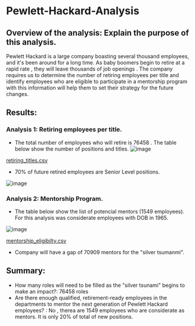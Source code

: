 # Pewlett-Hackard-Analysis

## Overview of the analysis: Explain the purpose of this analysis.

Pewlett Hackard is a large company boasting several thousand employees, and it's been around for a long time. As baby boomers begin to retire at a rapid rate , they will leave thousands of job openings . The company requires us to determine the number of retiring employees per title and identify employees who are eligible to participate in a mentorship program with this information will help them to set their strategy for the future changes.

## Results: 

### Analysis 1: Retiring employees per title.
- The total number of employees who will retire is 76458 . The table below show the number of positions and titles.
                           ![image](https://user-images.githubusercontent.com/120151872/216791893-ed294259-4036-4cde-adc0-b0470b710d93.png)

[retiring_titles.csv](https://github.com/majo84ec/Pewlett-Hackard-Analysis/files/10610055/retiring_titles.csv)

- 70% of future retired employees are Senior Level positions. 

![image](https://user-images.githubusercontent.com/120151872/216791841-403bfcfc-a06e-49c3-8a84-df95b8a95262.png)

### Analysis 2: Mentorship Program.

- The table below show the list of potencial mentors (1549 employees). For this analysis was considerate employees with DOB in 1965.

![image](https://user-images.githubusercontent.com/120151872/216792547-b1a516e3-416d-401b-b311-365fd056f4f5.png)

[mentorship_eligibilty.csv](https://github.com/majo84ec/Pewlett-Hackard-Analysis/files/10610060/mentorship_eligibilty.csv)

- Company will have a gap of  70909 mentors for the "silver tsumanmi".
  

## Summary: 
-  How many roles will need to be filled as the "silver tsunami" begins to make an impact?: 76458 roles
-  Are there enough qualified, retirement-ready employees in the departments to mentor the next generation of Pewlett Hackard employees? : No , therea are 1549 employees who are considerate as mentors. It is only 20% of total of new positions.






